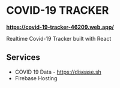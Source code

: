 # COVID-19 TRACKER

**https://covid-19-tracker-46209.web.app/**

Realtime Covid-19 Tracker built with React

## Services

- COVID 19 Data - https://disease.sh
- Firebase Hosting
